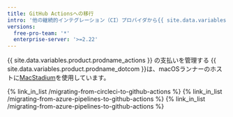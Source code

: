 ```yaml
---
title: GitHub Actionsへの移行
intro: '他の継続的インテグレーション（CI）プロバイダから{{ site.data.variables.product.prodname_actions }}への移行'
versions:
  free-pro-team: '*'
  enterprise-server: '>=2.22'
---
```


{{ site.data.variables.product.prodname_actions }} の支払いを管理する
{{ site.data.variables.product.prodname_dotcom }}は、macOSランナーのホストに[MacStadium](https://www.macstadium.com/)を使用しています。

{% link_in_list /migrating-from-circleci-to-github-actions %}
{% link_in_list /migrating-from-azure-pipelines-to-github-actions %}
{% link_in_list /migrating-from-azure-pipelines-to-github-actions %}
